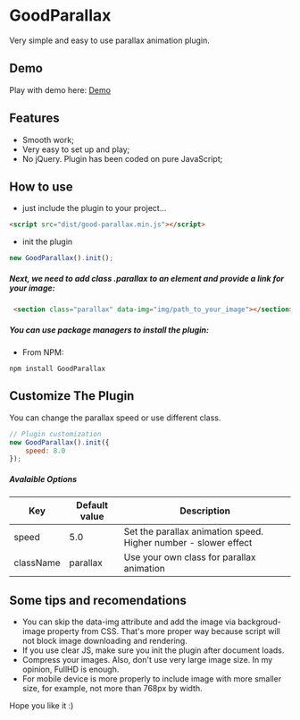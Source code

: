 # GoodParallax
Very simple and easy to use parallax animation plugin.

## Demo
Play with demo here: [Demo](http://svyatik.github.io/GoodParallax/demo)

## Features
- Smooth work;
- Very easy to set up and play;
- No jQuery. Plugin has been coded on pure JavaScript;

## How to use
- just include the plugin to your project...
```html
<script src="dist/good-parallax.min.js"></script>
```
- init the plugin
```javascript
new GoodParallax().init();
```

##### Next, we need to add class .parallax to an element and provide a link for your image:
```html
 <section class="parallax" data-img="img/path_to_your_image"></section>
```

##### You can use package managers to install the plugin:
- From NPM:
```
npm install GoodParallax
```

## Customize The Plugin
You can change the parallax speed or use different class.
```javascript
// Plugin customization
new GoodParallax().init({
    speed: 8.0
});
```
##### Avalaible Options
|Key         |Default value|Description                                                    |
|------------|-------------|---------------------------------------------------------------|
|speed       |5.0          |Set the parallax animation speed. Higher number - slower effect|
|className   |parallax     |Use your own class for parallax animation                      |

## Some tips and recomendations
- You can skip the data-img attribute and add the image via backgroud-image property from CSS. That's more proper way because script will not block image downloading and rendering.
- If you use clear JS, make sure you init the plugin after document loads.
- Compress your images. Also, don't use very large image size. In my opinion, FullHD is enough.
- For mobile device is more properly to include image with more smaller size, for example, not more than 768px by width.

Hope you like it :)
